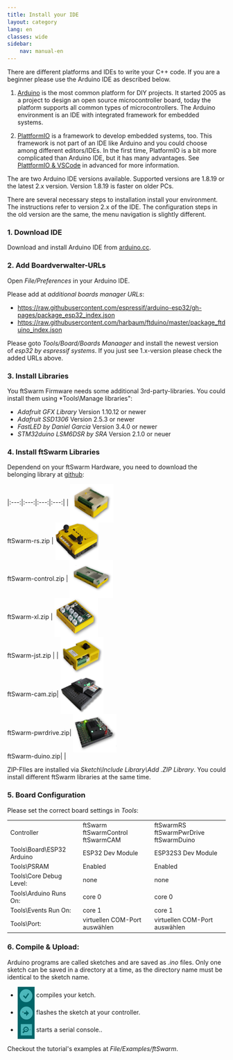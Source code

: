 ```yaml
---
title: Install your IDE 
layout: category
lang: en
classes: wide
sidebar:
    nav: manual-en
---
```


There are different platforms and IDEs to write your C++ code. If you are a beginner please use the Arduino IDE as described below.

1. [Arduino](https://www.arduino.cc/)
   is the most common platform for DIY projects. It started 2005 as a project to design an open source microcontroller board, 
   today the platform supports all common types of microcontrollers. The Arduino environment is an IDE with integrated framework for embedded systems.

2. [PlattformIO](https://platformio.org)
   is a framework to develop embedded systems, too. This framework is not part of an IDE like Arduino and you could choose among different editors/IDEs. In the first time, PlatformIO is a bit more complicated than Arduino IDE, but it has many advantages. See [PlattformIO & VSCode](/en/gettingstarted/PlatformIO.md) in advanced for more information.

The are two Arduino IDE versions available. Supported versions are 1.8.19 or the latest 2.x version. Version 1.8.19 is faster on older PCs.

There are several necessary steps to installation install your environment. The instructions refer to version 2.x of the IDE. The configuration steps in the old version are the same, the menu navigation is slightly different.

### 1. Download IDE

Download and install Arduino IDE from [arduino.cc](https://www.arduino.cc/en/software).

### 2. Add Boardverwalter-URLs

Open *File/Preferences* in your Arduino IDE.

Please add at *additional boards manager URLs*:
   - https://raw.githubusercontent.com/espressif/arduino-esp32/gh-pages/package_esp32_index.json
   - https://raw.githubusercontent.com/harbaum/ftduino/master/package_ftduino_index.json

Please goto *Tools/Board/Boards Manaager* and install the newest version of *esp32 by espressif systems*. If you just see 1.x-version please check the added URLs above.

### 3. Install Libraries

You ftSwarm Firmware needs some additional 3rd-party-libraries. You could install them using *Tools\Manage libraries":

- *Adafruit GFX Library* Version 1.10.12 or newer
- *Adafruit SSD1306* Version 2.5.3 or newer
- *FastLED by Daniel Garcia* Version 3.4.0 or newer
- *STM32duino LSM6DSR by SRA* Version 2.1.0 or neuer

### 4. Install ftSwarm Libraries

Dependend on your ftSwarm Hardware, you need to download the belonging library at <a href="https://github.com/elektrofuzzis/ftSwarm/releases">github</a>:

|:---:|:---:|:---:|:---:|
| <img alt="ftSwarmRS" src="/assets/img/ftSwarmRS.png" width="100"><br>ftSwarm-rs.zip | <img alt="ftSwarmControl" src="/assets/img/ftSwarmControl.png" width="100"><br>ftSwarm-control.zip | <img alt="ftSwarmXL" src="/assets/img/ftSwarmXL.png" width="100"><br>ftSwarm-xl.zip | <img alt="ftSwarmJST" src="/assets/img/ftSwarm.png" width="100"><br>ftSwarm-jst.zip | 
| <img alt="ftSwarmCAM" src="/assets/img/ftSwarmCAM.png" width="100"><br>ftSwarm-cam.zip| <img alt="ftSwarmPwrDrive" src="/assets/img/ftSwarmPwrDrive.png" width="100"><br>ftSwarm-pwrdrive.zip| <img alt="ftSwarmDuino" src="/assets/img/ftSwarmDuino.png" width="100"><br>ftSwarm-duino.zip| |

ZIP-FIles are installed via *Sketch\Include Library\Add .ZIP Library*. You could install different ftSwarm libraries at the same time.

### 5. Board Configuration

Please set the correct board settings in *Tools*:

<table>
   <tr>
      <td>Controller</td>
      <td>ftSwarm<br>ftSwarmControl<br>ftSwarmCAM</td>
      <td>ftSwarmRS<br>ftSwarmPwrDrive<br>ftSwarmDuino</td>
   </tr>
   <tr>
      <td>Tools\Board\ESP32 Arduino</td>
      <td>ESP32 Dev Module</td>
      <td>ESP32S3 Dev Module</td>
   </tr>
   <tr>
      <td>Tools\PSRAM</td>
      <td>Enabled</td><td>Enabled</td>
   </tr>
   <tr>
      <td>Tools\Core Debug Level:</td>
      <td>none</td>
      <td>none</td>
   </tr>
   <tr>
      <td>Tools\Arduino Runs On:</td>
      <td>core 0</td>
      <td>core 0</td>
   </tr>
   <tr>
      <td>Tools\Events Run On:</td>
      <td>core 1</td>
      <td>core 1</td>
   </tr>
   <tr>
      <td>Tools\Port:</td>
      <td>virtuellen COM-Port auswählen</td>
      <td>virtuellen COM-Port auswählen</td>
   </tr>
</table>
 
### 6. Compile & Upload:

Arduino programs are called sketches and are saved as *.ino* files. Only one sketch can be saved in a directory at a time, as the directory name must be identical to the sketch name.

<style>
img { vertical-align: middle;important! }
</style>

- ![build](/assets/img/arduino_compile.png) compiles your ketch.
- ![upload](/assets/img/arduino_upload.png) flashes the sketch at your controller.
- ![serial](/assets/img/arduino_serial.png) starts a serial console..

Checkout the tutorial's examples at *File/Examples/ftSwarm*.
